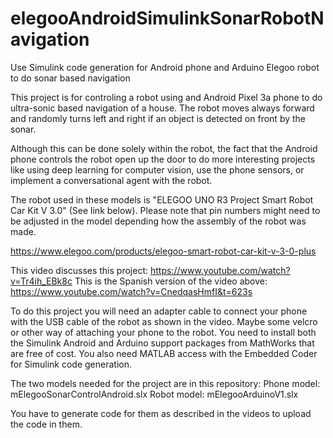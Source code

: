 # elegooAndroidSimulinkSonarRobotNavigation
Use Simulink code generation for Android phone and Arduino Elegoo robot to do sonar based navigation

This project is for controling a robot using and Android Pixel 3a phone to do ultra-sonic based navigation of a house. The robot moves always forward and randomly turns left and right if an object is detected on front by the sonar.

Although this can be done solely within the robot, the fact that the Android phone controls the robot open up the door to do more interesting projects like using deep learning for computer vision, use the phone sensors, or implement a conversational agent with the robot.

The robot used in these models is "ELEGOO UNO R3 Project Smart Robot Car Kit V 3.0" (See link below). Please note that pin numbers might need to be adjusted in the model depending how the assembly of the robot was made.

https://www.elegoo.com/products/elegoo-smart-robot-car-kit-v-3-0-plus

This video discusses this project: https://www.youtube.com/watch?v=Tr4ih_EBk8c
This is the Spanish version of the video above: https://www.youtube.com/watch?v=CnedqasHmfI&t=623s

To do this project you will need an adapter cable to connect your phone with the USB cable of the robot as shown in the video. Maybe some velcro or other way of attaching your phone to the robot. You need to install both the Simulink Android and Arduino support packages from MathWorks that are free of cost. You also need MATLAB access with the Embedded Coder for Simulink code generation.

The two models needed for the project are in this repository:
Phone model: mElegooSonarControlAndroid.slx
Robot model: mElegooArduinoV1.slx

You have to generate code for them as described in the videos to upload the code in them.
